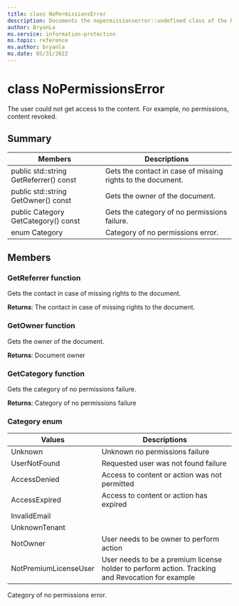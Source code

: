```yaml
---
title: class NoPermissionsError 
description: Documents the nopermissionserror::undefined class of the Microsoft Information Protection (MIP) SDK.
author: BryanLa
ms.service: information-protection
ms.topic: reference
ms.author: bryanla
ms.date: 05/31/2022
---
```


# class NoPermissionsError 
The user could not get access to the content. For example, no permissions, content revoked.
  
## Summary
 Members                        | Descriptions                                
--------------------------------|---------------------------------------------
public std::string GetReferrer() const  |  Gets the contact in case of missing rights to the document.
public std::string GetOwner() const  |  Gets the owner of the document.
public Category GetCategory() const  |  Gets the category of no permissions failure.
enum Category  |  Category of no permissions error.
  
## Members
  
### GetReferrer function
Gets the contact in case of missing rights to the document.

  
**Returns**: The contact in case of missing rights to the document.
  
### GetOwner function
Gets the owner of the document.

  
**Returns**: Document owner
  
### GetCategory function
Gets the category of no permissions failure.

  
**Returns**: Category of no permissions failure
  
### Category enum
 Values                         | Descriptions                                
--------------------------------|---------------------------------------------
Unknown            | Unknown no permissions failure
UserNotFound            | Requested user was not found failure
AccessDenied            | Access to content or action was not permitted
AccessExpired            | Access to content or action has expired
InvalidEmail            | 
UnknownTenant            | 
NotOwner            | User needs to be owner to perform action
NotPremiumLicenseUser            | User needs to be a premium license holder to perform action. Tracking and Revocation for example
Category of no permissions error.